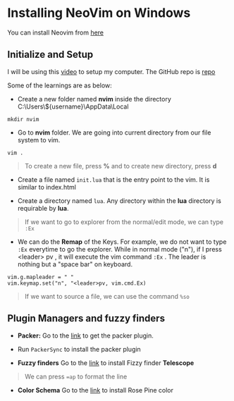# Installing NeoVim on Windows

You can install Neovim from [here](https://github.com/neovim/neovim/wiki/Installing-Neovim)

## Initialize and Setup

I will be using this [video](https://www.youtube.com/watch?v=w7i4amO_zaE) to setup my computer. The GitHub repo is [repo](https://github.com/ThePrimeagen/init.lua/blob/master/lua/theprimeagen/packer.lua)

Some of the learnings are as below:

- Create a new folder named **nvim** inside the directory C:\Users\\${username}\AppData\Local

```mkdir nvim```

- Go to **nvim** folder. We are going into current directory from our file system to vim.

```vim .```

> To create a new file, press **%** and to create new directory, press **d**

- Create a file named ```init.lua``` that is the entry point to the vim. It is similar to index.html

- Create a directory named ```lua```. Any directory within the **lua** directory is requirable by **lua**.

> If we want to go to explorer from the normal/edit mode, we can type ```:Ex```

- We can do the **Remap** of the Keys. For example, we do not want to type ```:Ex``` everytime to go the explorer. While in normal mode ("n"), if I press \<leader> pv , it will execute the vim command ```:Ex``` . The leader is nothing but a "space bar" on keyboard.

```vim
vim.g.mapleader = " "
vim.keymap.set("n", "<leader>pv, vim.cmd.Ex)
```

> If we want to source a file, we can use the command `%so`

## Plugin Managers and fuzzy finders

- **Packer:**  Go to the [link](https://github.com/wbthomason/packer.nvim#quickstart) to get the packer plugin.

- Run ```PackerSync``` to install the packer plugin

- **Fuzzy finders** Go to the [link](https://github.com/nvim-telescope/telescope.nvim) to install Fizzy finder **Telescope**

> We can press `=ap` to format the line

- **Color Schema** Go to the [link](https://github.com/rose-pine/neovim) to install Rose Pine color

